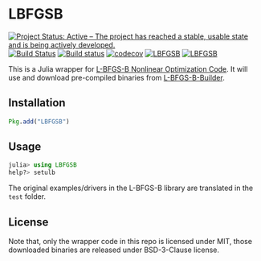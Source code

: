 # LBFGSB

[![Project Status: Active – The project has reached a stable, usable state and is being actively developed.](http://www.repostatus.org/badges/latest/active.svg)](http://www.repostatus.org/#active)
[![Build Status](https://travis-ci.org/Gnimuc/LBFGSB.jl.svg?branch=master)](https://travis-ci.org/Gnimuc/LBFGSB.jl)
[![Build status](https://ci.appveyor.com/api/projects/status/xlub93nifbjnit7a/branch/master?svg=true)](https://ci.appveyor.com/project/Gnimuc/lbfgsb-jl/branch/master)
[![codecov](https://codecov.io/gh/Gnimuc/LBFGSB.jl/branch/master/graph/badge.svg)](https://codecov.io/gh/Gnimuc/LBFGSB.jl)
[![LBFGSB](http://pkg.julialang.org/badges/LBFGSB_0.6.svg)](http://pkg.julialang.org/detail/LBFGSB)
[![LBFGSB](http://pkg.julialang.org/badges/LBFGSB_0.7.svg)](http://pkg.julialang.org/detail/LBFGSB)

This is a Julia wrapper for [L-BFGS-B Nonlinear Optimization Code](http://users.iems.northwestern.edu/%7Enocedal/lbfgsb.html).
It will use and download pre-compiled binaries from [L-BFGS-B-Builder](https://github.com/Gnimuc/L-BFGS-B-Builder).

## Installation
```julia
Pkg.add("LBFGSB")
```

## Usage
```julia
julia> using LBFGSB
help?> setulb
```
The original examples/drivers in the L-BFGS-B library are translated in the `test` folder.

## License
Note that, only the wrapper code in this repo is licensed under MIT, those downloaded
binaries are released under BSD-3-Clause license.

